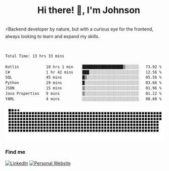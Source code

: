 <div id="user-content-toc">
  <ul align="center">
    <summary><h1 style="display: inline-block">Hi there! 👋, I'm Johnson</h1></summary>
  </ul>
</div>

⚡Backend developer by nature, but with a curious eye for the frontend, always looking to learn and expand my skills.

<br>


<!--START_SECTION:waka-->

```txt
Total Time: 13 hrs 33 mins

Kotlin            10 hrs 1 min    ██████████████████▒░░░░░░   73.92 %
C#                1 hr 42 mins    ███░░░░░░░░░░░░░░░░░░░░░░   12.56 %
SQL               45 mins         █▒░░░░░░░░░░░░░░░░░░░░░░░   05.56 %
Python            29 mins         █░░░░░░░░░░░░░░░░░░░░░░░░   03.66 %
JSON              15 mins         ▒░░░░░░░░░░░░░░░░░░░░░░░░   01.96 %
Java Properties   9 mins          ▒░░░░░░░░░░░░░░░░░░░░░░░░   01.22 %
YAML              4 mins          ░░░░░░░░░░░░░░░░░░░░░░░░░   00.60 %
```

<!--END_SECTION:waka-->

<picture>
  <source  srcset="https://github.com/joshwambere/joshwambere/blob/output/github-contribution-grid-snake-dark.svg?palette=github-dark">
  <source  srcset="https://github.com/joshwambere/joshwambere/blob/output/github-contribution-grid-snake.svg">
  <img alt="github contribution grid snake animation" src="https://github.com/joshwambere/joshwambere/blob/output/github-contribution-grid-snake.svg">
</picture>

### Find me
<a href="https://www.linkedin.com/in/dusabe-johnson" target="_blank"><img src="https://img.shields.io/badge/LinkedIn-%230077B5.svg?&style=flat&logo=linkedin&logoColor=white" alt="LinkedIn"></a>
‎‎ [![Personal Website](https://img.shields.io/badge/visit-Johnsonis.me-blue)](https://johnsonis.me/)
